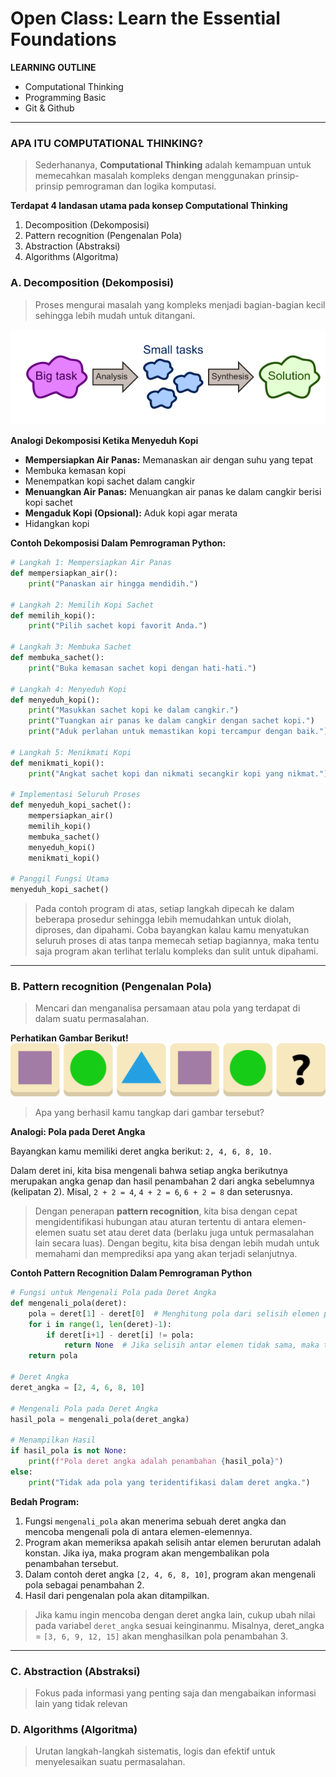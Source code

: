 # Open Class: Learn the Essential Foundations

**LEARNING OUTLINE**
* Computational Thinking
* Programming Basic
* Git & Github
---
### APA ITU COMPUTATIONAL THINKING?
> Sederhananya, **Computational Thinking** adalah kemampuan untuk memecahkan masalah kompleks dengan menggunakan prinsip-prinsip pemrograman dan logika komputasi.

**Terdapat 4 landasan utama pada konsep Computational Thinking**
1. Decomposition (Dekomposisi)
2. Pattern recognition (Pengenalan Pola)
3. Abstraction (Abstraksi)
4. Algorithms (Algoritma)

### A. Decomposition (Dekomposisi)
> Proses mengurai masalah yang kompleks menjadi bagian-bagian kecil sehingga lebih mudah untuk ditangani.

![Dekomposisi](../img/dekomposisi.png)

**Analogi Dekomposisi Ketika Menyeduh Kopi**
* **Mempersiapkan Air Panas:** Memanaskan air dengan suhu yang tepat
* Membuka kemasan kopi
* Menempatkan kopi sachet dalam cangkir
* **Menuangkan Air Panas:** Menuangkan air panas ke dalam cangkir berisi kopi sachet
* **Mengaduk Kopi (Opsional):** Aduk kopi agar merata
* Hidangkan kopi

**Contoh Dekomposisi Dalam Pemrograman Python:**
```python
# Langkah 1: Mempersiapkan Air Panas
def mempersiapkan_air():
    print("Panaskan air hingga mendidih.")

# Langkah 2: Memilih Kopi Sachet
def memilih_kopi():
    print("Pilih sachet kopi favorit Anda.")

# Langkah 3: Membuka Sachet
def membuka_sachet():
    print("Buka kemasan sachet kopi dengan hati-hati.")

# Langkah 4: Menyeduh Kopi
def menyeduh_kopi():
    print("Masukkan sachet kopi ke dalam cangkir.")
    print("Tuangkan air panas ke dalam cangkir dengan sachet kopi.")
    print("Aduk perlahan untuk memastikan kopi tercampur dengan baik.")

# Langkah 5: Menikmati Kopi
def menikmati_kopi():
    print("Angkat sachet kopi dan nikmati secangkir kopi yang nikmat.")

# Implementasi Seluruh Proses
def menyeduh_kopi_sachet():
    mempersiapkan_air()
    memilih_kopi()
    membuka_sachet()
    menyeduh_kopi()
    menikmati_kopi()

# Panggil Fungsi Utama
menyeduh_kopi_sachet()
```
> Pada contoh program di atas, setiap langkah dipecah ke dalam beberapa prosedur sehingga lebih memudahkan untuk diolah, diproses, dan dipahami. Coba bayangkan kalau kamu menyatukan seluruh proses di atas tanpa memecah setiap bagiannya, maka tentu saja program akan terlihat terlalu kompleks dan sulit untuk dipahami.

---

### B. Pattern recognition (Pengenalan Pola)
> Mencari dan menganalisa persamaan atau pola yang terdapat di dalam suatu permasalahan.

**Perhatikan Gambar Berikut!**
![Dekomposisi](../img/pattern.png)
>Apa yang berhasil kamu tangkap dari gambar tersebut?

**Analogi: Pola pada Deret Angka**

Bayangkan kamu memiliki deret angka berikut: `2, 4, 6, 8, 10.`

Dalam deret ini, kita bisa mengenali bahwa setiap angka berikutnya merupakan angka genap dan hasil penambahan 2 dari angka sebelumnya (kelipatan 2).
Misal, `2 + 2 = 4`, `4 + 2 = 6`, `6 + 2 = 8` dan seterusnya.

> Dengan penerapan **pattern recognition**, kita bisa dengan cepat mengidentifikasi hubungan atau aturan tertentu di antara elemen-elemen suatu set atau deret data (berlaku juga untuk permasalahan lain secara luas). Dengan begitu, kita bisa dengan lebih mudah untuk memahami dan memprediksi apa yang akan terjadi selanjutnya.

**Contoh Pattern Recognition Dalam Pemrograman Python**
```python
# Fungsi untuk Mengenali Pola pada Deret Angka
def mengenali_pola(deret):
    pola = deret[1] - deret[0]  # Menghitung pola dari selisih elemen pertama dan kedua
    for i in range(1, len(deret)-1):
        if deret[i+1] - deret[i] != pola:
            return None  # Jika selisih antar elemen tidak sama, maka tidak ada pola
    return pola

# Deret Angka
deret_angka = [2, 4, 6, 8, 10]

# Mengenali Pola pada Deret Angka
hasil_pola = mengenali_pola(deret_angka)

# Menampilkan Hasil
if hasil_pola is not None:
    print(f"Pola deret angka adalah penambahan {hasil_pola}")
else:
    print("Tidak ada pola yang teridentifikasi dalam deret angka.")
```
**Bedah Program:**
1. Fungsi `mengenali_pola` akan menerima sebuah deret angka dan mencoba mengenali pola di antara elemen-elemennya.
2. Program akan memeriksa apakah selisih antar elemen berurutan adalah konstan. Jika iya, maka program akan mengembalikan pola penambahan tersebut.
3. Dalam contoh deret angka `[2, 4, 6, 8, 10]`, program akan mengenali pola sebagai penambahan 2.
4. Hasil dari pengenalan pola akan ditampilkan.
   
> Jika kamu ingin mencoba dengan deret angka lain, cukup ubah nilai pada variabel `deret_angka` sesuai keinginanmu. Misalnya, deret_angka = `[3, 6, 9, 12, 15]` akan menghasilkan pola penambahan 3.

---

### C. Abstraction (Abstraksi)
> Fokus pada informasi yang penting saja dan mengabaikan informasi lain yang tidak relevan

### D. Algorithms (Algoritma)
> Urutan langkah-langkah sistematis, logis dan efektif untuk menyelesaikan suatu permasalahan.
